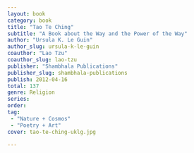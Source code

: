 ```yaml
---
layout: book
category: book
title: "Tao Te Ching"
subtitle: "A Book about the Way and the Power of the Way"
author: "Ursula K. Le Guin"
author_slug: ursula-k-le-guin
coauthor: "Lao Tzu"
coauthor_slug: lao-tzu
publisher: "Shambhala Publications"
publisher_slug: shambhala-publications
publish: 2012-04-16
total: 137
genre: Religion
series: 
order:
tag:
 - "Nature + Cosmos"
 - "Poetry + Art"
cover: tao-te-ching-uklg.jpg

---
```

